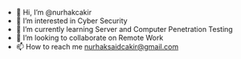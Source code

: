 - 👋 Hi, I’m @nurhakcakir
- 👀 I’m interested in Cyber Security
- 🌱 I’m currently learning Server and Computer Penetration Testing
- 💞️ I’m looking to collaborate on Remote Work
- 📫 How to reach me nurhaksaidcakir@gmail.com

<!---
nurhakcakir/nurhakcakir is a ✨ special ✨ repository because its `README.md` (this file) appears on your GitHub profile.
You can click the Preview link to take a look at your changes.
--->
